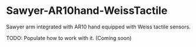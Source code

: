 # Sawyer-AR10hand-WeissTactile
Sawyer arm integrated with AR10 hand equipped with Weiss tactile sensors. 


TODO: Populate how to work with it. (Coming soon)
